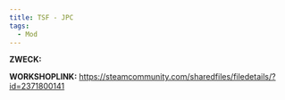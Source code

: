 ```yaml
---
title: TSF - JPC
tags:
  - Mod
---
```

**ZWECK:** 

**WORKSHOPLINK:** https://steamcommunity.com/sharedfiles/filedetails/?id=2371800141
 <script src="https://www.steamwidgets.net/api/resource/query?type=js&module=workshop&version=v1"></script>
<steam-workshop itemid="2371800141"></steam-workshop>